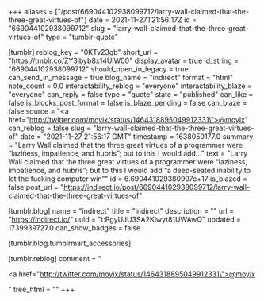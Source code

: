 +++
aliases = ["/post/669044102938099712/larry-wall-claimed-that-the-three-great-virtues-of"]
date = 2021-11-27T21:56:17Z
id = "669044102938099712"
slug = "larry-wall-claimed-that-the-three-great-virtues-of"
type = "tumblr-quote"

[tumblr]
reblog_key = "0KTv23gb"
short_url = "https://tmblr.co/ZY3jbyb8x14UiW00"
display_avatar = true
id_string = "669044102938099712"
should_open_in_legacy = true
can_send_in_message = true
blog_name = "indirect"
format = "html"
note_count = 0.0
interactability_reblog = "everyone"
interactability_blaze = "everyone"
can_reply = false
type = "quote"
state = "published"
can_like = false
is_blocks_post_format = false
is_blaze_pending = false
can_blaze = false
source = "<a href=\"http://twitter.com/moyix/status/1464318895049912331\">@moyix</a>"
can_reblog = false
slug = "larry-wall-claimed-that-the-three-great-virtues-of"
date = "2021-11-27 21:56:17 GMT"
timestamp = 1638050177.0
summary = "Larry Wall claimed that the three great virtues of a programmer were “laziness, impatience, and hubris”; but to this I would add..."
text = "Larry Wall claimed that the three great virtues of a programmer were &ldquo;laziness, impatience, and hubris&rdquo;; but to this I would add &ldquo;a deep-seated inability to let the fucking computer win&rdquo;"
id = 6.690441029380997e+17
is_blazed = false
post_url = "https://indirect.io/post/669044102938099712/larry-wall-claimed-that-the-three-great-virtues-of"

[tumblr.blog]
name = "indirect"
title = "indirect"
description = ""
url = "https://indirect.io/"
uuid = "t:PgyUJU3SA2Klwyt81UWAwQ"
updated = 1739939727.0
can_show_badges = false

[tumblr.blog.tumblrmart_accessories]

[tumblr.reblog]
comment = "<p><a href=\"http://twitter.com/moyix/status/1464318895049912331\">@moyix</a></p>"
tree_html = ""
+++
